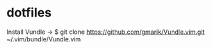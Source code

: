 dotfiles
========
Install Vundle -> $ git clone https://github.com/gmarik/Vundle.vim.git ~/.vim/bundle/Vundle.vim
